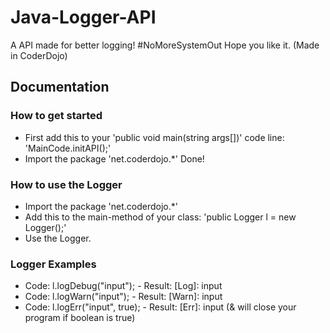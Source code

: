 # Java-Logger-API
A API made for better logging! #NoMoreSystemOut
Hope you like it. (Made in CoderDojo)


## Documentation
### How to get started
- First add this to your 'public void main(string args[])' code line: 'MainCode.initAPI();'
- Import the package 'net.coderdojo.*'
Done!

### How to use the Logger
- Import the package 'net.coderdojo.*'
- Add this to the main-method of your class: 'public Logger l = new Logger();'
- Use the Logger.

### Logger Examples
- Code: l.logDebug("input"); - Result: [Log]: input
- Code: l.logWarn("input"); - Result: [Warn]: input
- Code: l.logErr("input", true); - Result: [Err]: input (& will close your program if boolean is true)
